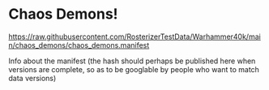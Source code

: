 # Chaos Demons!

https://raw.githubusercontent.com/RosterizerTestData/Warhammer40k/main/chaos_demons/chaos_demons.manifest

Info about the manifest (the hash should perhaps be published here when versions are complete, so as to be googlable by people who want to match data versions)
